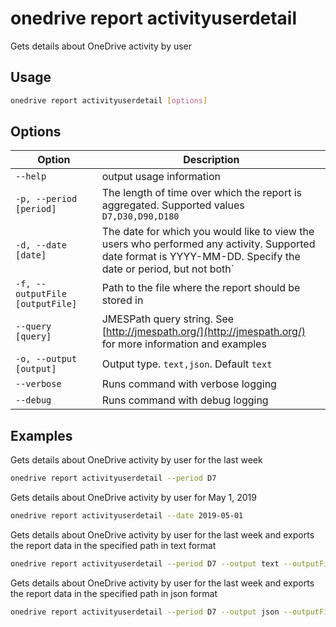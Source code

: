 # onedrive report activityuserdetail

Gets details about OneDrive activity by user

## Usage

```sh
onedrive report activityuserdetail [options]
```

## Options

Option|Description
------|-----------
`--help`|output usage information
`-p, --period [period]`|The length of time over which the report is aggregated. Supported values `D7,D30,D90,D180`
`-d, --date [date]`|The date for which you would like to view the users who performed any activity. Supported date format is YYYY-MM-DD. Specify the date or period, but not both`
`-f, --outputFile [outputFile]`|Path to the file where the report should be stored in
`--query [query]`|JMESPath query string. See [http://jmespath.org/](http://jmespath.org/) for more information and examples
`-o, --output [output]`|Output type. `text,json`. Default `text`
`--verbose`|Runs command with verbose logging
`--debug`|Runs command with debug logging

## Examples

Gets details about OneDrive activity by user for the last week

```sh
onedrive report activityuserdetail --period D7
```

Gets details about OneDrive activity by user for May 1, 2019

```sh
onedrive report activityuserdetail --date 2019-05-01
```

Gets details about OneDrive activity by user for the last week and exports the report data in the specified path in text format

```sh
onedrive report activityuserdetail --period D7 --output text --outputFile "onedriveactivityuserdetail.txt"
```

Gets details about OneDrive activity by user for the last week and exports the report data in the specified path in json format

```sh
onedrive report activityuserdetail --period D7 --output json --outputFile "onedriveactivityuserdetail.json"
```
